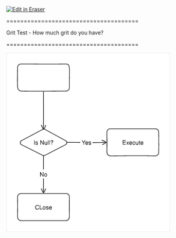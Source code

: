 <p><a target="_blank" href="https://app.eraser.io/workspace/YG8CVgrH0Ye0HZUI2WST" id="edit-in-eraser-github-link"><img alt="Edit in Eraser" src="https://firebasestorage.googleapis.com/v0/b/second-petal-295822.appspot.com/o/images%2Fgithub%2FOpen%20in%20Eraser.svg?alt=media&amp;token=968381c8-a7e7-472a-8ed6-4a6626da5501"></a></p>



====================================== 

Grit Test - How much grit do you have?

 ====================================== 

![Figure 1](/.eraser/YG8CVgrH0Ye0HZUI2WST___z0Myc8dwfBVhl3GKVktvOiZwUwE2___---figure---UEEJ6qnJQQvoNuZacjW_h---figure---k4W3esIS2-p1Z8cNxtzB2w.png "Figure 1")




<!--- Eraser file: https://app.eraser.io/workspace/YG8CVgrH0Ye0HZUI2WST --->